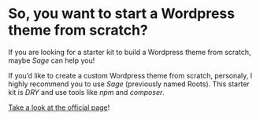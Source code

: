 # So, you want to start a Wordpress theme from scratch? #

If you are looking for a starter kit to build a Wordpress theme from scratch, maybe _Sage_ can help you!

If you’d like to create a custom Wordpress theme from scratch, personaly, I highly recommend you to use _Sage_ (previously named Roots). This starter kit is _DRY_ and use tools like _npm_ and _composer_.

[Take a look at the official page](https://roots.io)!  

